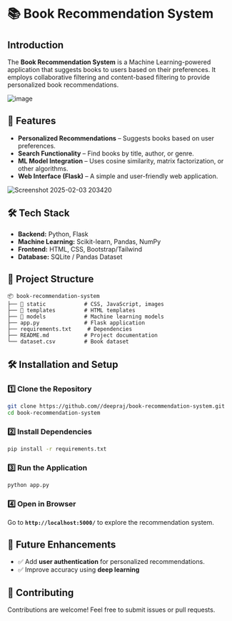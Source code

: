 
# 📚 Book Recommendation System

## Introduction

The **Book Recommendation System** is a Machine Learning-powered application that suggests books to users based on their preferences. It employs collaborative filtering and content-based filtering to provide personalized book recommendations.

![image](https://github.com/user-attachments/assets/d0a0abca-4af7-44b0-bb85-5409aad1cdd2)



## 🚀 Features

- **Personalized Recommendations** – Suggests books based on user preferences.
- **Search Functionality** – Find books by title, author, or genre.
- **ML Model Integration** – Uses cosine similarity, matrix factorization, or other algorithms.
- **Web Interface (Flask)** – A simple and user-friendly web application.

![Screenshot 2025-02-03 203420](https://github.com/user-attachments/assets/4171827e-2ca9-48b0-9f96-d1bbd98fc5e6)


## 🛠️ Tech Stack

- **Backend:** Python, Flask
- **Machine Learning:** Scikit-learn, Pandas, NumPy
- **Frontend:** HTML, CSS, Bootstrap/Tailwind
- **Database:** SQLite / Pandas Dataset

## 📂 Project Structure

```
📦 book-recommendation-system
├── 📁 static            # CSS, JavaScript, images
├── 📁 templates         # HTML templates
├── 📁 models            # Machine learning models
├── app.py              # Flask application
├── requirements.txt     # Dependencies
├── README.md           # Project documentation
└── dataset.csv         # Book dataset
```

## 🛠️ Installation and Setup

### 1️⃣ Clone the Repository

```bash
git clone https://github.com//deepraj/book-recommendation-system.git
cd book-recommendation-system
```

### 2️⃣ Install Dependencies

```bash
pip install -r requirements.txt
```

### 3️⃣ Run the Application

```bash
python app.py
```

### 4️⃣ Open in Browser

Go to **`http://localhost:5000/`** to explore the recommendation system.

## 📌 Future Enhancements

- ✅ Add **user authentication** for personalized recommendations.
- ✅ Improve accuracy using **deep learning**

## 🤝 Contributing

Contributions are welcome! Feel free to submit issues or pull requests.
